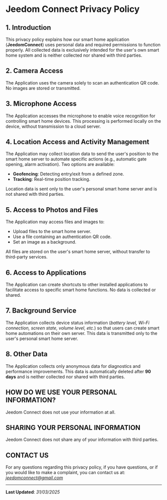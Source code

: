 # Jeedom Connect Privacy Policy

## 1. Introduction

This privacy policy explains how our smart home application (**JeedomConnect**) uses personal data and required permissions to function properly. All collected data is exclusively intended for the user's own smart home system and is neither collected nor shared with third parties.

## 2. Camera Access

The Application uses the camera solely to scan an authentication QR code. No images are stored or transmitted.

## 3. Microphone Access

The Application accesses the microphone to enable voice recognition for controlling smart home devices. This processing is performed locally on the device, without transmission to a cloud server.

## 4. Location Access and Activity Management

The Application may collect location data to send the user's position to the smart home server to automate specific actions (e.g., automatic gate opening, alarm activation). Two options are available:

- **Geofencing**: Detecting entry/exit from a defined zone.
- **Tracking**: Real-time position tracking.

Location data is sent only to the user's personal smart home server and is not shared with third parties.

## 5. Access to Photos and Files

The Application may access files and images to:

- Upload files to the smart home server.
- Use a file containing an authentication QR code.
- Set an image as a background.

All files are stored on the user's smart home server, without transfer to third-party services.

## 6. Access to Applications

The Application can create shortcuts to other installed applications to facilitate access to specific smart home functions. No data is collected or shared.

## 7. Background Service

The Application collects device status information (*battery level, Wi-Fi connection, screen state, volume level, etc.*) so that users can create smart home automations on their own server. This data is transmitted only to the user's personal smart home server.

## 8. Other Data

The Application collects only anonymous data for diagnostics and performance improvements. This data is automatically deleted after **90 days** and is neither collected nor shared with third parties.

## HOW DO WE USE YOUR PERSONAL INFORMATION?

Jeedom Connect does not use your information at all.

## SHARING YOUR PERSONAL INFORMATION

Jeedom Connect does not share any of your information with third parties.

## CONTACT US

For any questions regarding this privacy policy, if you have questions, or if you would like to make a complaint, you can contact us at: *<jeedomconnect@gmail.com>*

---
**Last Updated**: *31/03/2025*
